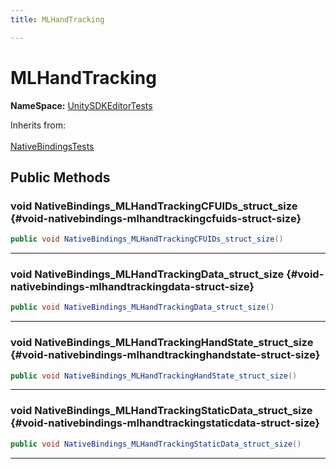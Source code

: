 ```yaml
---
title: MLHandTracking

---
```


# MLHandTracking



**NameSpace:** 
[UnitySDKEditorTests](/versioned_docs/version-31-Aug-2023/unity-api/api/UnitySDKEditorTests/UnitySDKEditorTests.md) 





Inherits from: <br></br>[NativeBindingsTests](/versioned_docs/version-31-Aug-2023/unity-api/api/UnitySDKEditorTests/UnitySDKEditorTests.NativeBindingsTests.md)




## Public Methods

### void NativeBindings_MLHandTrackingCFUIDs_struct_size {#void-nativebindings-mlhandtrackingcfuids-struct-size}

```csharp
public void NativeBindings_MLHandTrackingCFUIDs_struct_size()
```






-----------

### void NativeBindings_MLHandTrackingData_struct_size {#void-nativebindings-mlhandtrackingdata-struct-size}

```csharp
public void NativeBindings_MLHandTrackingData_struct_size()
```






-----------

### void NativeBindings_MLHandTrackingHandState_struct_size {#void-nativebindings-mlhandtrackinghandstate-struct-size}

```csharp
public void NativeBindings_MLHandTrackingHandState_struct_size()
```






-----------

### void NativeBindings_MLHandTrackingStaticData_struct_size {#void-nativebindings-mlhandtrackingstaticdata-struct-size}

```csharp
public void NativeBindings_MLHandTrackingStaticData_struct_size()
```






-----------



